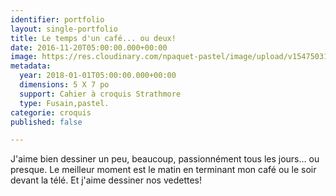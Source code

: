 ```yaml
---
identifier: portfolio
layout: single-portfolio
title: Le temps d'un café... ou deux!
date: 2016-11-20T05:00:00.000+00:00
image: https://res.cloudinary.com/npaquet-pastel/image/upload/v1547503181/IMG_7137.jpg
metadata:
  year: 2018-01-01T05:00:00.000+00:00
  dimensions: 5 X 7 po
  support: Cahier à croquis Strathmore
  type: Fusain,pastel.
categorie: croquis
published: false

---
```

J'aime bien dessiner un peu, beaucoup, passionnément tous les jours... ou presque. Le meilleur moment est le matin en terminant mon café ou le soir devant la télé. Et j'aime dessiner nos vedettes!